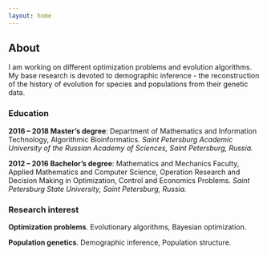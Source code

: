```yaml
---
layout: home
---
```


## About

I am working on different optimization problems and evolution algorithms. My base research is devoted to demographic inference - the reconstruction of the history of evolution for species and populations from their genetic data.

### Education

**2016 – 2018 Master’s degree**: Department of Mathematics and Information Technology, Algorithmic Bioinformatics. *Saint Petersburg Academic University of the Russian Academy of Sciences, Saint Petersburg, Russia.*

**2012 – 2016 Bachelor’s degree**: Mathematics and Mechanics Faculty, Applied Mathematics and Computer Science, Operation Research and Decision Making in Optimization, Control and Economics Problems. *Saint Petersburg State University, Saint Petersburg, Russia.*

### Research interest

**Optimization problems**. Evolutionary algorithms, Bayesian optimization.

**Population genetics**. Demographic inference, Population structure. 
